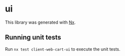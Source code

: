 # ui

This library was generated with [Nx](https://nx.dev).

## Running unit tests

Run `nx test client-web-cart-ui` to execute the unit tests.
